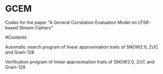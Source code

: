 # GCEM
Codes for the paper "A General Correlation Evaluation Model on LFSR-based Stream Ciphers"

#Contents

Automatic search program of linear approximation trails of SNOW2.0, ZUC and Grain-128

Verification program of linear approximation trails of SNOW2.0, ZUC and Grain-128

